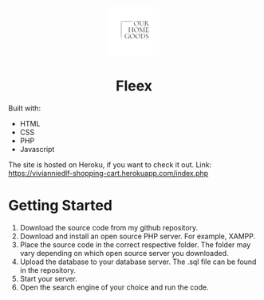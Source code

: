 <p align="center">
  <img alt="Fleex Logo" src="https://github.com/vivdlf/ecommerce-site/blob/main/images/logo.png" width="100" />
</p>
<h1 align="center">
  Fleex
</h1>

Built with:
* HTML
* CSS
* PHP
* Javascript

The site is hosted on Heroku, if you want to check it out. Link: https://vivianniedlf-shopping-cart.herokuapp.com/index.php

# Getting Started

1. Download the source code from my github repository.
2. Download and install an open source PHP server. For example, XAMPP.
3. Place the source code in the correct respective folder. The folder may vary depending on which open source server you downloaded.
4. Upload the database to your database server. The .sql file can be found in the repository.
5. Start your server.
6. Open the search engine of your choice and run the code.
